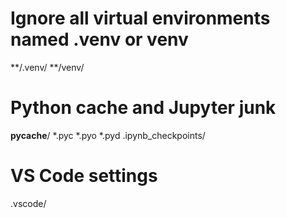 # Ignore all virtual environments named .venv or venv
**/.venv/
**/venv/

# Python cache and Jupyter junk
__pycache__/
*.pyc
*.pyo
*.pyd
.ipynb_checkpoints/

# VS Code settings
.vscode/